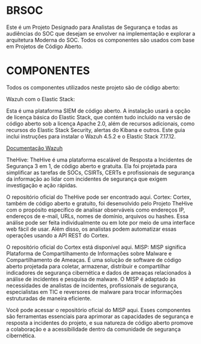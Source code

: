 # BRSOC

Este é um Projeto Designado para Analistas de Segurança e todas as audiências do SOC que desejam se envolver na implementação e explorar a arquitetura Moderna do SOC. Todos os componentes são usados com base em Projetos de Código Aberto.

# COMPONENTES
Todos os componentes utilizados neste projeto são de código aberto:

Wazuh com o Elastic Stack: 

Esta é uma plataforma SIEM de código aberto.
A instalação usará a opção de licença básica do Elastic Stack, que contém tudo incluído na versão de código aberto sob a licença Apache 2.0, além de recursos adicionais, como recursos do Elastic Stack Security, alertas do Kibana e outros. Este guia inclui instruções para instalar o Wazuh 4.5.2 e o Elastic Stack 7.17.12.

[Documentação Wazuh](https://documentation.wazuh.com/current/getting-started/index.html)



TheHive: TheHive é uma plataforma escalável de Resposta a Incidentes de Segurança 3 em 1, de código aberto e gratuita. Ela foi projetada para simplificar as tarefas de SOCs, CSIRTs, CERTs e profissionais de segurança da informação ao lidar com incidentes de segurança que exigem investigação e ação rápidas.

O repositório oficial do TheHive pode ser encontrado aqui.
Cortex: Cortex, também de código aberto e gratuito, foi desenvolvido pelo Projeto TheHive com o propósito específico de analisar observáveis como endereços IP, endereços de e-mail, URLs, nomes de domínio, arquivos ou hashes. Essa análise pode ser feita individualmente ou em lote por meio de uma interface web fácil de usar. Além disso, os analistas podem automatizar essas operações usando a API REST do Cortex.

O repositório oficial do Cortex está disponível aqui.
MISP: MISP significa Plataforma de Compartilhamento de Informações sobre Malware e Compartilhamento de Ameaças. É uma solução de software de código aberto projetada para coletar, armazenar, distribuir e compartilhar indicadores de segurança cibernética e dados de ameaças relacionados à análise de incidentes e pesquisa de malware. O MISP é adaptado às necessidades de analistas de incidentes, profissionais de segurança, especialistas em TIC e reversores de malware para trocar informações estruturadas de maneira eficiente.

Você pode acessar o repositório oficial do MISP aqui.
Esses componentes são ferramentas essenciais para aprimorar as capacidades de segurança e resposta a incidentes do projeto, e sua natureza de código aberto promove a colaboração e a acessibilidade dentro da comunidade de segurança cibernética.
